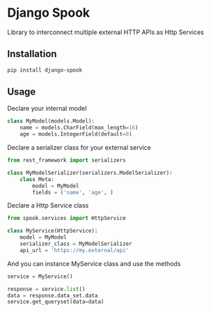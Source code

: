 # Django Spook

Library to interconnect multiple external HTTP APIs as Http Services

## Installation

```bash
pip install django-spook
```

## Usage

Declare your internal model

```python
class MyModel(models.Model):
    name = models.CharField(max_length=16)
    age = models.IntegerField(default=0)
```

Declare a serializer class for your external service

```python
from rest_framework import serializers

class MyModelSerializer(serializers.ModelSerializer):
    class Meta:
        model = MyModel
        fields = ('name', 'age', )
```

Declare a Http Service class

```python
from spook.services import HttpService

class MyService(HttpService):
    model = MyModel
    serializer_class = MyModelSerializer
    api_url = 'https://my.external/api'
```

And you can instance MyService class and use the methods

```python
service = MyService()

response = service.list()
data = response.data_set.data
service.get_queryset(data=data)
```